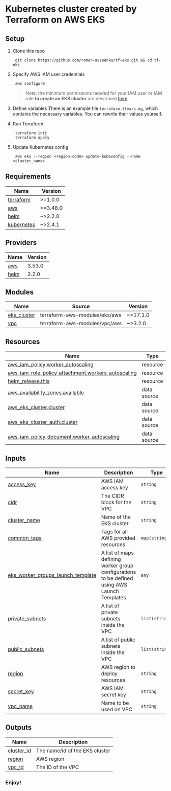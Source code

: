 
# Kubernetes cluster created by Terraform on AWS EKS
## Setup
1. Clone this repo

		git clone https://github.com/roman-avseenko/tf-eks.git && cd tf-eks
2. Specify AWS IAM user credentials

		aws configure
	> Note: the minimum permissions needed for your IAM user or IAM role **to create an EKS cluster** are described [here](https://github.com/terraform-aws-modules/terraform-aws-eks/blob/master/docs/iam-permissions.md)
3. Define variables
		There is an example file `terraform.tfvars.eg`, which contains the necessary variables. You can rewrite 	their values yourself.
4. Run Terraform

		terraform init
		terraform apply
5. Update Kubernetes config

		aws eks --region <region-code> update-kubeconfig --name <cluster_name>
## Requirements

| Name | Version |
|------|---------|
| <a name="requirement_terraform"></a> [terraform](#requirement\_terraform) | >=1.0.0 |
| <a name="requirement_aws"></a> [aws](#requirement\_aws) | >=3.48.0 |
| <a name="requirement_helm"></a> [helm](#requirement\_helm) | ~>2.2.0 |
| <a name="requirement_kubernetes"></a> [kubernetes](#requirement\_kubernetes) | ~>2.4.1 |

## Providers

| Name | Version |
|------|---------|
| <a name="provider_aws"></a> [aws](#provider\_aws) | 3.53.0 |
| <a name="provider_helm"></a> [helm](#provider\_helm) | 2.2.0 |

## Modules

| Name | Source | Version |
|------|--------|---------|
| <a name="module_eks_cluster"></a> [eks\_cluster](#module\_eks\_cluster) | terraform-aws-modules/eks/aws | ~>17.1.0 |
| <a name="module_vpc"></a> [vpc](#module\_vpc) | terraform-aws-modules/vpc/aws | ~>3.2.0 |

## Resources

| Name | Type |
|------|------|
| [aws_iam_policy.worker_autoscaling](https://registry.terraform.io/providers/hashicorp/aws/latest/docs/resources/iam_policy) | resource |
| [aws_iam_role_policy_attachment.workers_autoscaling](https://registry.terraform.io/providers/hashicorp/aws/latest/docs/resources/iam_role_policy_attachment) | resource |
| [helm_release.this](https://registry.terraform.io/providers/hashicorp/helm/latest/docs/resources/release) | resource |
| [aws_availability_zones.available](https://registry.terraform.io/providers/hashicorp/aws/latest/docs/data-sources/availability_zones) | data source |
| [aws_eks_cluster.cluster](https://registry.terraform.io/providers/hashicorp/aws/latest/docs/data-sources/eks_cluster) | data source |
| [aws_eks_cluster_auth.cluster](https://registry.terraform.io/providers/hashicorp/aws/latest/docs/data-sources/eks_cluster_auth) | data source |
| [aws_iam_policy_document.worker_autoscaling](https://registry.terraform.io/providers/hashicorp/aws/latest/docs/data-sources/iam_policy_document) | data source |

## Inputs

| Name | Description | Type | Default | Required |
|------|-------------|------|---------|:--------:|
| <a name="input_access_key"></a> [access\_key](#input\_access\_key) | AWS IAM access key | `string` | `""` | no |
| <a name="input_cidr"></a> [cidr](#input\_cidr) | The CIDR block for the VPC | `string` | `""` | no |
| <a name="input_cluster_name"></a> [cluster\_name](#input\_cluster\_name) | Name of the EKS cluster | `string` | `""` | no |
| <a name="input_common_tags"></a> [common\_tags](#input\_common\_tags) | Tags for all AWS provided resources | `map(string)` | `{}` | no |
| <a name="input_eks_worker_groups_launch_template"></a> [eks\_worker\_groups\_launch\_template](#input\_eks\_worker\_groups\_launch\_template) | A list of maps defining worker group configurations to be defined using AWS Launch Templates. | `any` | `[]` | no |
| <a name="input_private_subnets"></a> [private\_subnets](#input\_private\_subnets) | A list of private subnets inside the VPC | `list(string)` | `[]` | no |
| <a name="input_public_subnets"></a> [public\_subnets](#input\_public\_subnets) | A list of public subnets inside the VPC | `list(string)` | `[]` | no |
| <a name="input_region"></a> [region](#input\_region) | AWS region to deploy resources | `string` | `""` | no |
| <a name="input_secret_key"></a> [secret\_key](#input\_secret\_key) | AWS IAM secret key | `string` | `""` | no |
| <a name="input_vpc_name"></a> [vpc\_name](#input\_vpc\_name) | Name to be used on VPC | `string` | `""` | no |

## Outputs

| Name | Description |
|------|-------------|
| <a name="output_cluster_id"></a> [cluster\_id](#output\_cluster\_id) | The name/id of the EKS cluster |
| <a name="output_region"></a> [region](#output\_region) | AWS region |
| <a name="output_vpc_id"></a> [vpc\_id](#output\_vpc\_id) | The ID of the VPC |
<!-- END OF PRE-COMMIT-TERRAFORM DOCS HOOK -->
### Enjoy!

